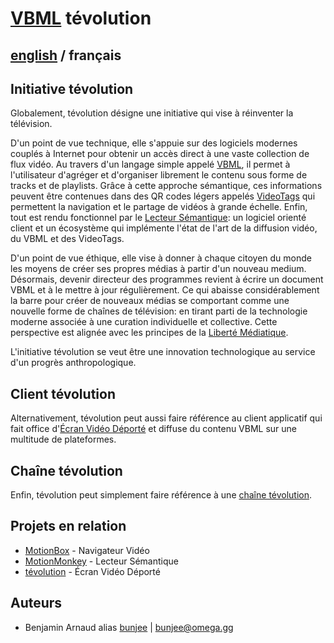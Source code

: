 # [VBML](README.md) tévolution

## [english](../tevolution.md) / français

## Initiative tévolution

Globalement, tévolution désigne une initiative qui vise à réinventer la télévision.

D'un point de vue technique, elle s'appuie sur des logiciels modernes couplés à Internet pour
obtenir un accès direct à une vaste collection de flux vidéo. Au travers d'un langage simple appelé
[VBML](https://omega.gg/VBML/fr), il permet à l'utilisateur d'agréger et d'organiser librement le
contenu sous forme de tracks et de playlists. Grâce à cette approche sémantique, ces informations
peuvent être contenues dans des QR codes légers appelés [VideoTags](https://omega.gg/about/VideoTag/fr)
qui permettent la navigation et le partage de vidéos à grande échelle. Enfin, tout est rendu
fonctionnel par le [Lecteur Sémantique](https://omega.gg/about/SemanticPlayer/fr): un logiciel
orienté client et un écosystème qui implémente l'état de l'art de la diffusion vidéo, du VBML et
des VideoTags.

D'un point de vue éthique, elle vise à donner à chaque citoyen du monde les moyens de créer ses
propres médias à partir d'un nouveau medium. Désormais, devenir directeur des programmes revient à
écrire un document VBML et à le mettre à jour régulièrement. Ce qui abaisse considérablement la
barre pour créer de nouveaux médias se comportant comme une nouvelle forme de chaînes de
télévision: en tirant parti de la technologie moderne associée à une curation individuelle et
collective. Cette perspective est alignée avec les principes de la [Liberté Médiatique](https://omega.gg/about/MotionFreedom/fr).

L'initiative tévolution se veut être une innovation technologique au service d'un progrès
anthropologique.

## Client tévolution

Alternativement, tévolution peut aussi faire référence au client applicatif qui fait office
d'[Écran Vidéo Déporté](https://omega.gg/about/RemoteVideoScreen/fr) et diffuse du contenu VBML sur
une multitude de plateformes.

## Chaîne tévolution

Enfin, tévolution peut simplement faire référence à une [chaîne tévolution](https://omega.gg/about/channel/fr).

## Projets en relation

- [MotionBox](https://omega.gg/MotionBox/sources) - Navigateur Vidéo
- [MotionMonkey](https://omega.gg/MotionMonkey/fr) - Lecteur Sémantique
- [tévolution](https://omega.gg/tevolution/fr) - Écran Vidéo Déporté

## Auteurs

- Benjamin Arnaud alias [bunjee](https://bunjee.me/fr) | <bunjee@omega.gg>
